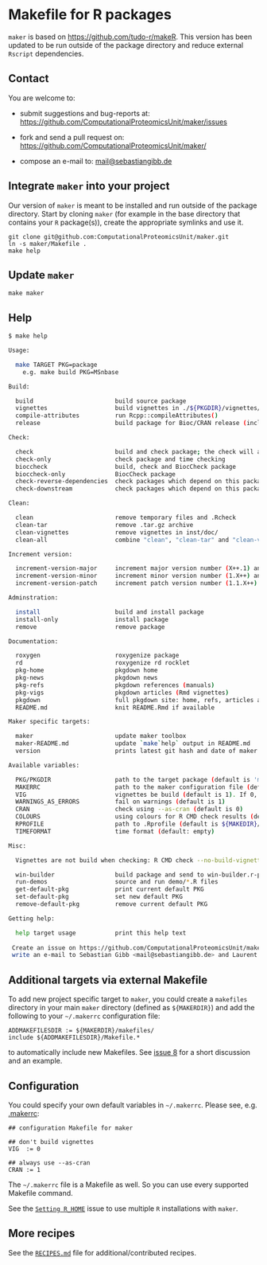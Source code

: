 # Makefile for R packages

`maker` is based on https://github.com/tudo-r/makeR. This version has
been updated to be run outside of the package directory and reduce
external `Rscript` dependencies.

## Contact

You are welcome to:

* submit suggestions and bug-reports at:
    <https://github.com/ComputationalProteomicsUnit/maker/issues>

* fork and send a pull request on:
    <https://github.com/ComputationalProteomicsUnit/maker/>

* compose an e-mail to: <mail@sebastiangibb.de>

## Integrate `maker` into your project

Our version of `maker` is meant to be installed and run outside of the
package directory. Start by cloning `maker` (for example in the base
directory that contains your `R` package(s)), create the appropriate
symlinks and use it.

	git clone git@github.com:ComputationalProteomicsUnit/maker.git
	ln -s maker/Makefile .
	make help

## Update `maker`

    make maker

## Help

```sh
$ make help

Usage:

  make TARGET PKG=package
    e.g. make build PKG=MSnbase

Build:

  build                       build source package
  vignettes                   build vignettes in ./${PKGDIR}/vignettes/
  compile-attributes          run Rcpp::compileAttributes()
  release                     build package for Bioc/CRAN release (includes vignettes etc.)

Check:

  check                       build and check package; the check will always use "--no-vignettes" because vignettes are checked by the build process before
  check-only                  check package and time checking
  bioccheck                   build, check and BiocCheck package
  bioccheck-only              BiocCheck package
  check-reverse-dependencies  check packages which depend on this package
  check-downstream            check packages which depend on this package

Clean:

  clean                       remove temporary files and .Rcheck
  clean-tar                   remove .tar.gz archive
  clean-vignettes             remove vignettes in inst/doc/
  clean-all                   combine "clean", "clean-tar" and "clean-vignettes"

Increment version:

  increment-version-major     increment major version number (X++.1) and set the "Date" field in the DESCRIPTION file
  increment-version-minor     increment minor version number (1.X++) and set the "Date" field in the DESCRIPTION file
  increment-version-patch     increment patch version number (1.1.X++) and set the "Date" field in the DESCRIPTION file

Adminstration:

  install                     build and install package
  install-only                install package
  remove                      remove package

Documentation:

  roxygen                     roxygenize package
  rd                          roxygenize rd rocklet
  pkg-home                    pkgdown home
  pkg-news                    pkgdown news
  pkg-refs                    pkgdown references (manuals)
  pkg-vigs                    pkgdown articles (Rmd vignettes)
  pkgdown                     full pkgdown site: home, refs, articles and news (in that order)
  README.md                   knit README.Rmd if available

Maker specific targets:

  maker                       update maker toolbox
  maker-README.md             update `make`help` output in README.md
  version                     prints latest git hash and date of maker

Available variables:

  PKG/PKGDIR                  path to the target package (default is 'maker')
  MAKERRC                     path to the maker configuration file (default is '~/.makerrc')
  VIG                         vignettes be build (default is 1). If 0, build --no-build-vignettes is used
  WARNINGS_AS_ERRORS          fail on warnings (default is 1)
  CRAN                        check using --as-cran (default is 0)
  COLOURS                     using colours for R CMD check results (default is 1)
  RPROFILE                    path to .Rprofile (default is ${MAKEDIR}/include/Rprofile)
  TIMEFORMAT                  time format (default: empty)

Misc:

  Vignettes are not build when checking: R CMD check --no-build-vignettes

  win-builder                 build package and send to win-builder.r-project.org
  run-demos                   source and run demo/*.R files
  get-default-pkg             print current default PKG
  set-default-pkg             set new default PKG
  remove-default-pkg          remove current default PKG

Getting help:

  help target usage           print this help text
  
 Create an issue on https://github.com/ComputationalProteomicsUnit/maker/issues/ or 
 write an e-mail to Sebastian Gibb <mail@sebastiangibb.de> and Laurent Gatto <lg390@cam.ac.uk>.
```

## Additional targets via external Makefile

To add new project specific target to `maker`, you could create a
`makefiles` directory in your main `maker` directory (defined as
`${MAKERDIR}`) and add the following to your `~/.makerrc` configuration
file:

	ADDMAKEFILESDIR := ${MAKERDIR}/makefiles/
	include ${ADDMAKEFILESDIR}/Makefile.*

to automatically include new Makefiles. See
[issue 8](https://github.com/ComputationalProteomicsUnit/maker/issues/8)
for a short discussion and an example.

## Configuration

You could specify your own default variables in `~/.makerrc`. Please see, e.g.
[.makerrc](.makerrc):

```basemake
## configuration Makefile for maker

## don't build vignettes
VIG  := 0

## always use --as-cran
CRAN := 1
```

The `~/.makerrc` file is a Makefile as well. So you can use every
supported Makefile command.

See the
[`Setting R_HOME`](https://github.com/ComputationalProteomicsUnit/maker/issues/11)
issue to use multiple `R` installations with `maker`.

## More recipes

See the [`RECIPES.md`](RECIPES.md) file for additional/contributed recipes.
